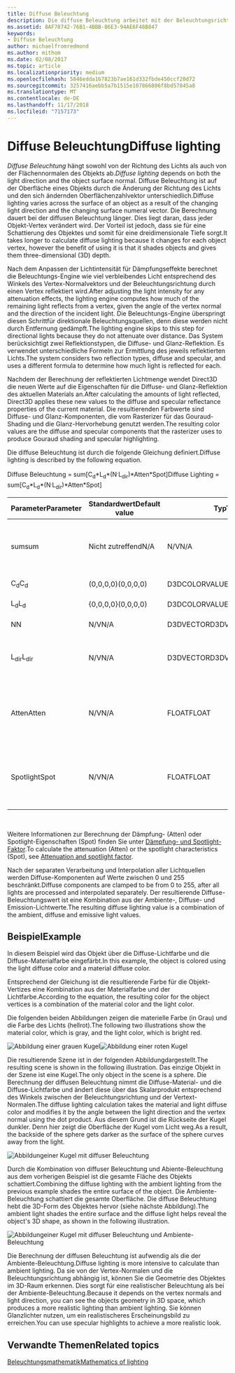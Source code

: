```yaml
---
title: Diffuse Beleuchtung
description: Die diffuse Beleuchtung arbeitet mit der Beleuchtungsrichtung und dem Normalvektor der Objektoberfläche.
ms.assetid: 8AF78742-76B1-4BBB-86E3-94AE6F48B847
keywords:
- Diffuse Beleuchtung
author: michaelfromredmond
ms.author: mithom
ms.date: 02/08/2017
ms.topic: article
ms.localizationpriority: medium
ms.openlocfilehash: 5846edda167823b7ae161d332fbde450ccf20d72
ms.sourcegitcommit: 3257416aebb5a7b1515e107866806f8bd57845a8
ms.translationtype: MT
ms.contentlocale: de-DE
ms.lasthandoff: 11/17/2018
ms.locfileid: "7157173"
---
```

# <a name="diffuse-lighting"></a><span data-ttu-id="8a0a8-104">Diffuse Beleuchtung</span><span class="sxs-lookup"><span data-stu-id="8a0a8-104">Diffuse lighting</span></span>


<span data-ttu-id="8a0a8-105">*Diffuse Beleuchtung* hängt sowohl von der Richtung des Lichts als auch von der Flächennormalen des Objekts ab.</span><span class="sxs-lookup"><span data-stu-id="8a0a8-105">*Diffuse lighting* depends on both the light direction and the object surface normal.</span></span> <span data-ttu-id="8a0a8-106">Diffuse Beleuchtung ist auf der Oberfläche eines Objekts durch die Änderung der Richtung des Lichts und den sich ändernden Oberflächenzahlvektor unterschiedlich.</span><span class="sxs-lookup"><span data-stu-id="8a0a8-106">Diffuse lighting varies across the surface of an object as a result of the changing light direction and the changing surface numeral vector.</span></span> <span data-ttu-id="8a0a8-107">Die Berechnung dauert bei der diffusen Beleuchtung länger. Dies liegt daran, dass jeder Objekt-Vertex verändert wird. Der Vorteil ist jedoch, dass sie für eine Schattierung des Objektes und somit für eine dreidimensionale Tiefe sorgt.</span><span class="sxs-lookup"><span data-stu-id="8a0a8-107">It takes longer to calculate diffuse lighting because it changes for each object vertex, however the benefit of using it is that it shades objects and gives them three-dimensional (3D) depth.</span></span>

<span data-ttu-id="8a0a8-108">Nach dem Anpassen der Lichtintensität für Dämpfungseffekte berechnet die Beleuchtungs-Engine wie viel verbleibendes Licht entsprechend des Winkels des Vertex-Normalvektors und der Beleuchtungsrichtung durch einen Vertex reflektiert wird.</span><span class="sxs-lookup"><span data-stu-id="8a0a8-108">After adjusting the light intensity for any attenuation effects, the lighting engine computes how much of the remaining light reflects from a vertex, given the angle of the vertex normal and the direction of the incident light.</span></span> <span data-ttu-id="8a0a8-109">Die Beleuchtungs-Engine überspringt diesen Schrittfür direktionale Beleuchtungsquellen, denn diese werden nicht durch Entfernung gedämpft.</span><span class="sxs-lookup"><span data-stu-id="8a0a8-109">The lighting engine skips to this step for directional lights because they do not attenuate over distance.</span></span> <span data-ttu-id="8a0a8-110">Das System berücksichtigt zwei Reflektionstypen, die Diffuse- und Glanz-Reflektion. Es verwendet unterschiedliche Formeln zur Ermittlung des jeweils reflektierten Lichts.</span><span class="sxs-lookup"><span data-stu-id="8a0a8-110">The system considers two reflection types, diffuse and specular, and uses a different formula to determine how much light is reflected for each.</span></span>

<span data-ttu-id="8a0a8-111">Nachdem der Berechnung der reflektierten Lichtmenge wendet Direct3D die neuen Werte auf die Eigenschaften für die Diffuse- und Glanz-Reflektion des aktuellen Materials an.</span><span class="sxs-lookup"><span data-stu-id="8a0a8-111">After calculating the amounts of light reflected, Direct3D applies these new values to the diffuse and specular reflectance properties of the current material.</span></span> <span data-ttu-id="8a0a8-112">Die resultierenden Farbwerte sind Diffuse- und Glanz-Komponenten, die vom Rasterizer für das Gouraud-Shading und die Glanz-Hervorhebung genutzt werden.</span><span class="sxs-lookup"><span data-stu-id="8a0a8-112">The resulting color values are the diffuse and specular components that the rasterizer uses to produce Gouraud shading and specular highlighting.</span></span>

<span data-ttu-id="8a0a8-113">Die diffuse Beleuchtung ist durch die folgende Gleichung definiert.</span><span class="sxs-lookup"><span data-stu-id="8a0a8-113">Diffuse lighting is described by the following equation.</span></span>

<span data-ttu-id="8a0a8-114">Diffuse Beleuchtung = sum\[C<sub>d</sub>\*L<sub>d</sub>\*(N<sup>.</sup>L<sub>dir</sub>)\*Atten\*Spot\]</span><span class="sxs-lookup"><span data-stu-id="8a0a8-114">Diffuse Lighting = sum\[C<sub>d</sub>\*L<sub>d</sub>\*(N<sup>.</sup>L<sub>dir</sub>)\*Atten\*Spot\]</span></span>

| <span data-ttu-id="8a0a8-115">Parameter</span><span class="sxs-lookup"><span data-stu-id="8a0a8-115">Parameter</span></span>       | <span data-ttu-id="8a0a8-116">Standardwert</span><span class="sxs-lookup"><span data-stu-id="8a0a8-116">Default value</span></span> | <span data-ttu-id="8a0a8-117">Typ</span><span class="sxs-lookup"><span data-stu-id="8a0a8-117">Type</span></span>          | <span data-ttu-id="8a0a8-118">Beschreibung</span><span class="sxs-lookup"><span data-stu-id="8a0a8-118">Description</span></span>                                                                                      |
|-----------------|---------------|---------------|--------------------------------------------------------------------------------------------------|
| <span data-ttu-id="8a0a8-119">sum</span><span class="sxs-lookup"><span data-stu-id="8a0a8-119">sum</span></span>             | <span data-ttu-id="8a0a8-120">Nicht zutreffend</span><span class="sxs-lookup"><span data-stu-id="8a0a8-120">N/A</span></span>           | <span data-ttu-id="8a0a8-121">N/V</span><span class="sxs-lookup"><span data-stu-id="8a0a8-121">N/A</span></span>           | <span data-ttu-id="8a0a8-122">Summe der Diffuse-Komponente der einzelnen Lichtquellen.</span><span class="sxs-lookup"><span data-stu-id="8a0a8-122">Summation of each light's diffuse component.</span></span>                                                     |
| <span data-ttu-id="8a0a8-123">C<sub>d</sub></span><span class="sxs-lookup"><span data-stu-id="8a0a8-123">C<sub>d</sub></span></span>   | <span data-ttu-id="8a0a8-124">(0,0,0,0)</span><span class="sxs-lookup"><span data-stu-id="8a0a8-124">(0,0,0,0)</span></span>     | <span data-ttu-id="8a0a8-125">D3DCOLORVALUE</span><span class="sxs-lookup"><span data-stu-id="8a0a8-125">D3DCOLORVALUE</span></span> | <span data-ttu-id="8a0a8-126">Diffuse-Farbe.</span><span class="sxs-lookup"><span data-stu-id="8a0a8-126">Diffuse color.</span></span>                                                                                   |
| <span data-ttu-id="8a0a8-127">L<sub>d</sub></span><span class="sxs-lookup"><span data-stu-id="8a0a8-127">L<sub>d</sub></span></span>   | <span data-ttu-id="8a0a8-128">{0,0,0,0}</span><span class="sxs-lookup"><span data-stu-id="8a0a8-128">(0,0,0,0)</span></span>     | <span data-ttu-id="8a0a8-129">D3DCOLORVALUE</span><span class="sxs-lookup"><span data-stu-id="8a0a8-129">D3DCOLORVALUE</span></span> | <span data-ttu-id="8a0a8-130">Licht-Diffuse-Farbe.</span><span class="sxs-lookup"><span data-stu-id="8a0a8-130">Light diffuse color.</span></span>                                                                             |
| <span data-ttu-id="8a0a8-131">N</span><span class="sxs-lookup"><span data-stu-id="8a0a8-131">N</span></span>               | <span data-ttu-id="8a0a8-132">N/V</span><span class="sxs-lookup"><span data-stu-id="8a0a8-132">N/A</span></span>           | <span data-ttu-id="8a0a8-133">D3DVECTOR</span><span class="sxs-lookup"><span data-stu-id="8a0a8-133">D3DVECTOR</span></span>     | <span data-ttu-id="8a0a8-134">Vertexnormale</span><span class="sxs-lookup"><span data-stu-id="8a0a8-134">Vertex normal</span></span>                                                                                    |
| <span data-ttu-id="8a0a8-135">L<sub>dir</sub></span><span class="sxs-lookup"><span data-stu-id="8a0a8-135">L<sub>dir</sub></span></span> | <span data-ttu-id="8a0a8-136">N/V</span><span class="sxs-lookup"><span data-stu-id="8a0a8-136">N/A</span></span>           | <span data-ttu-id="8a0a8-137">D3DVECTOR</span><span class="sxs-lookup"><span data-stu-id="8a0a8-137">D3DVECTOR</span></span>     | <span data-ttu-id="8a0a8-138">Richtungsvektor vom Objektvertext zur Lichtquelle</span><span class="sxs-lookup"><span data-stu-id="8a0a8-138">Direction vector from object vertex to the light.</span></span>                                                |
| <span data-ttu-id="8a0a8-139">Atten</span><span class="sxs-lookup"><span data-stu-id="8a0a8-139">Atten</span></span>           | <span data-ttu-id="8a0a8-140">N/V</span><span class="sxs-lookup"><span data-stu-id="8a0a8-140">N/A</span></span>           | <span data-ttu-id="8a0a8-141">FLOAT</span><span class="sxs-lookup"><span data-stu-id="8a0a8-141">FLOAT</span></span>         | <span data-ttu-id="8a0a8-142">Lichtdämpfung</span><span class="sxs-lookup"><span data-stu-id="8a0a8-142">Light attenuation.</span></span> <span data-ttu-id="8a0a8-143">Weitere Informationen unter [Dämpfung- und Spotlight-Faktor](attenuation-and-spotlight-factor.md).</span><span class="sxs-lookup"><span data-stu-id="8a0a8-143">See [Attenuation and spotlight factor](attenuation-and-spotlight-factor.md).</span></span> |
| <span data-ttu-id="8a0a8-144">Spotlight</span><span class="sxs-lookup"><span data-stu-id="8a0a8-144">Spot</span></span>            | <span data-ttu-id="8a0a8-145">N/V</span><span class="sxs-lookup"><span data-stu-id="8a0a8-145">N/A</span></span>           | <span data-ttu-id="8a0a8-146">FLOAT</span><span class="sxs-lookup"><span data-stu-id="8a0a8-146">FLOAT</span></span>         | <span data-ttu-id="8a0a8-147">Spotlight Faktor.</span><span class="sxs-lookup"><span data-stu-id="8a0a8-147">Spotlight factor.</span></span> <span data-ttu-id="8a0a8-148">Weitere Informationen unter [Dämpfung- und Spotlight-Faktor](attenuation-and-spotlight-factor.md).</span><span class="sxs-lookup"><span data-stu-id="8a0a8-148">See [Attenuation and spotlight factor](attenuation-and-spotlight-factor.md).</span></span>  |

 

<span data-ttu-id="8a0a8-149">Weitere Informationen zur Berechnung der Dämpfung- (Atten) oder Spotlight-Eigenschaften (Spot) finden Sie unter [Dämpfung- und Spotlight-Faktor](attenuation-and-spotlight-factor.md).</span><span class="sxs-lookup"><span data-stu-id="8a0a8-149">To calculate the attenuation (Atten) or the spotlight characteristics (Spot), see [Attenuation and spotlight factor](attenuation-and-spotlight-factor.md).</span></span>

<span data-ttu-id="8a0a8-150">Nach der separaten Verarbeitung und Interpolation aller Lichtquellen werden Diffuse-Komponenten auf Werte zwischen 0 und 255 beschränkt.</span><span class="sxs-lookup"><span data-stu-id="8a0a8-150">Diffuse components are clamped to be from 0 to 255, after all lights are processed and interpolated separately.</span></span> <span data-ttu-id="8a0a8-151">Der resultierende Diffuse-Beleuchtungswert ist eine Kombination aus der Ambiente-, Diffuse- und Emission-Lichtwerte.</span><span class="sxs-lookup"><span data-stu-id="8a0a8-151">The resulting diffuse lighting value is a combination of the ambient, diffuse and emissive light values.</span></span>

## <a name="span-idexamplespanspan-idexamplespanspan-idexamplespanexample"></a><span data-ttu-id="8a0a8-152"><span id="Example"></span><span id="example"></span><span id="EXAMPLE"></span>Beispiel</span><span class="sxs-lookup"><span data-stu-id="8a0a8-152"><span id="Example"></span><span id="example"></span><span id="EXAMPLE"></span>Example</span></span>


<span data-ttu-id="8a0a8-153">In diesem Beispiel wird das Objekt über die Diffuse-Lichtfarbe und die Diffuse-Materialfarbe eingefärbt.</span><span class="sxs-lookup"><span data-stu-id="8a0a8-153">In this example, the object is colored using the light diffuse color and a material diffuse color.</span></span>

<span data-ttu-id="8a0a8-154">Entsprechend der Gleichung ist die resultierende Farbe für die Objekt-Vertizes eine Kombination aus der Materialfarbe und der Lichtfarbe.</span><span class="sxs-lookup"><span data-stu-id="8a0a8-154">According to the equation, the resulting color for the object vertices is a combination of the material color and the light color.</span></span>

<span data-ttu-id="8a0a8-155">Die folgenden beiden Abbildungen zeigen die materielle Farbe (in Grau) und die Farbe des Lichts (hellrot).</span><span class="sxs-lookup"><span data-stu-id="8a0a8-155">The following two illustrations show the material color, which is gray, and the light color, which is bright red.</span></span>

![Abbildung einer grauen Kugel](images/amb1.jpg)![Abbildung einer roten Kugel](images/lightred.jpg)

<span data-ttu-id="8a0a8-158">Die resultierende Szene ist in der folgenden Abbildungdargestellt.</span><span class="sxs-lookup"><span data-stu-id="8a0a8-158">The resulting scene is shown in the following illustration.</span></span> <span data-ttu-id="8a0a8-159">Das einzige Objekt in der Szene ist eine Kugel.</span><span class="sxs-lookup"><span data-stu-id="8a0a8-159">The only object in the scene is a sphere.</span></span> <span data-ttu-id="8a0a8-160">Die Berechnung der diffusen Beleuchtung nimmt die Diffuse-Material- und die Diffuse-Lichtfarbe und ändert diese über das Skalarprodukt entsprechend des Winkels zwischen der Beleuchtungsrichtung und der Vertext-Normalen.</span><span class="sxs-lookup"><span data-stu-id="8a0a8-160">The diffuse lighting calculation takes the material and light diffuse color and modifies it by the angle between the light direction and the vertex normal using the dot product.</span></span> <span data-ttu-id="8a0a8-161">Aus diesem Grund ist die Rückseite der Kugel dunkler. Denn hier zeigt die Oberfläche der Kugel vom Licht weg.</span><span class="sxs-lookup"><span data-stu-id="8a0a8-161">As a result, the backside of the sphere gets darker as the surface of the sphere curves away from the light.</span></span>

![Abbildungeiner Kugel mit diffuser Beleuchtung](images/lightd.jpg)

<span data-ttu-id="8a0a8-163">Durch die Kombination von diffuser Beleuchtung und Abiente-Beleuchtung aus dem vorherigen Beispiel ist die gesamte Fläche des Objekts schattiert.</span><span class="sxs-lookup"><span data-stu-id="8a0a8-163">Combining the diffuse lighting with the ambient lighting from the previous example shades the entire surface of the object.</span></span> <span data-ttu-id="8a0a8-164">Die Ambiente-Beleuchtung schattiert die gesamte Oberfläche. Die diffuse Beleuchtung hebt die 3D-Form des Objektes hervor (siehe nächste Abbildung).</span><span class="sxs-lookup"><span data-stu-id="8a0a8-164">The ambient light shades the entire surface and the diffuse light helps reveal the object's 3D shape, as shown in the following illustration.</span></span>

![Abbildungeiner Kugel mit diffuser Beleuchtung und Ambiente-Beleuchtung](images/lightad.jpg)

<span data-ttu-id="8a0a8-166">Die Berechnung der diffusen Beleuchtung ist aufwendig als die der Ambiente-Beleuchtung.</span><span class="sxs-lookup"><span data-stu-id="8a0a8-166">Diffuse lighting is more intensive to calculate than ambient lighting.</span></span> <span data-ttu-id="8a0a8-167">Da sie von der Vertex-Normalen und die Beleuchtungsrichtung abhängig ist, können Sie die Geometrie des Objektes im 3D-Raum erkennen. Dies sorgt für eine realistischer Beleuchtung als bei der Ambiente-Beleuchtung.</span><span class="sxs-lookup"><span data-stu-id="8a0a8-167">Because it depends on the vertex normals and light direction, you can see the objects geometry in 3D space, which produces a more realistic lighting than ambient lighting.</span></span> <span data-ttu-id="8a0a8-168">Sie können Glanzlichter nutzen, um ein realistischeres Erscheinungsbild zu erreichen.</span><span class="sxs-lookup"><span data-stu-id="8a0a8-168">You can use specular highlights to achieve a more realistic look.</span></span>

## <a name="span-idrelated-topicsspanrelated-topics"></a><span data-ttu-id="8a0a8-169"><span id="related-topics"></span>Verwandte Themen</span><span class="sxs-lookup"><span data-stu-id="8a0a8-169"><span id="related-topics"></span>Related topics</span></span>


[<span data-ttu-id="8a0a8-170">Beleuchtungsmathematik</span><span class="sxs-lookup"><span data-stu-id="8a0a8-170">Mathematics of lighting</span></span>](mathematics-of-lighting.md)

 

 




